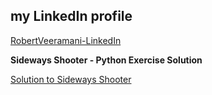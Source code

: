 ## my LinkedIn profile ##

[RobertVeeramani-LinkedIn](https://www.linkedin.com/in/robert-veeramani-b9195462/)


**Sideways Shooter - Python Exercise Solution**

[Solution to Sideways Shooter](https://github.com/robertgveeramani/Robert-G-Veeramani)
